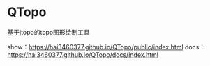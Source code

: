 # QTopo
基于jtopo的topo图形绘制工具

show：https://hai3460377.github.io/QTopo/public/index.html
docs：https://hai3460377.github.io/QTopo/docs/index.html
